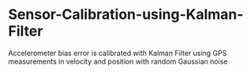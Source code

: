 # Sensor-Calibration-using-Kalman-Filter
Accelerometer bias error is calibrated with Kalman Filter using GPS measurements in velocity and position with random Gaussian noise

